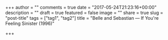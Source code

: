 +++
author = ""
comments = true
date = "2017-05-24T21:23:16+00:00"
description = ""
draft = true
featured = false
image = ""
share = true
slug = "post-title"
tags = ["tag1", "tag2"]
title = "Belle and Sebastian — If You're Feeling Sinister (1996)"

+++
